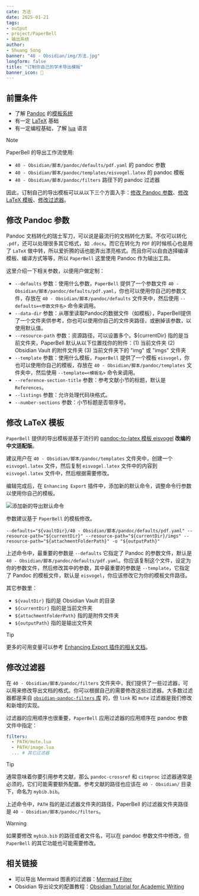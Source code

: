 ```yaml
---
cate: 方法
date: 2025-01-21
tags:
- output
- project/PaperBell
- 输出系统
author:
- Shuang Song
banner: "40 - Obsidian/img/方法.jpg"
longform: false
title: "订制你自己的学术导出模板"
banner_icon: 🧭
---
```


## 前置条件

- 了解 [Pandoc](https://pandoc.org/) 的[模板系统](https://pandoc.org/MANUAL.html#templates)
- 有一定 [LaTeX](https://www.latex-project.org/) 基础
- 有一定编程基础，了解 [lua](https://www.lua.org/) 语言

>[!note]
> PaperBell 的导出工作流使用:
>
> - `40 - Obsidian/脚本/pandoc/defaults/pdf.yaml` 的 pandoc 参数
> - `40 - Obsidian/脚本/pandoc/templates/eisvogel.latex` 的 pandoc 模板
> - `40 - Obsidian/脚本/pandoc/filters` 路径下的 pandoc 过滤器

因此，订制自己的导出模板可以从以下三个方面入手：[修改 Pandoc 参数](#修改-pandoc-参数)、[修改 LaTeX 模板](#修改-latex-模板)、[修改过滤器](#修改过滤器)。

## 修改 Pandoc 参数

Pandoc 文档转化的瑞士军刀，可以说是最流行的文档转化方案。不仅可以转化 `.pdf`，还可以处理很多其它格式，如 `.docx`。而它在转化为 `PDF` 的时候核心也是用了 `LaTeX` 做中转，所以爱折腾的话也能弄出漂亮格式。而且你可以自由选择编译模板、编译方式等等，所以 `PaperBell` 这里使用 Pandoc 作为输出工具。

这里介绍一下相关参数，以便用户做定制：

- `--defaults` 参数：使用什么参数，`PaperBell` 提供了一个参数文件 `40 - Obsidian/脚本/pandoc/defaults/pdf.yaml`，你也可以使用你自己的参数文件，存放在 `40 - Obsidian/脚本/pandoc/defaults` 文件夹中，然后使用 `--defaults=<参数文件名>` 命令来调用。
- `--data-dir` 参数：从哪里读取Pandoc的数据文件（如模板），PaperBell提供了一个文件夹供参考，你也可以使用你自己的文件夹路径，或删掉该参数，以使用默认值。
- `--resource-path` 参数：资源路径，可以设置多个。${currentDir} 指的是当前文件夹，PaperBell 默认从以下位置找你的附件：(1) 当前文件夹 (2) Obsidian Vault 的附件文件夹 (3) 当前文件夹下的 "img" 或 "imgs" 文件夹
- `--template` 参数：使用什么模板，`PaperBell` 提供了一个模板 `eisvogel`，你也可以使用你自己的模板，存放在 `40 - Obsidian/脚本/pandoc/templates` 文件夹中，然后使用 `--template=<模板名>` 命令来调用。
- `--reference-section-title` 参数：参考文献小节的标题，默认是 `References`。
- `--listings` 参数：允许处理代码块格式。
- `--number-sections` 参数：小节标题是否带序号。

## 修改 LaTeX 模板

`PaperBell` 提供的导出模板是基于流行的 [pandoc-to-latex 模板 eisvogel](https://github.com/Wandmalfarbe/pandoc-latex-template) **改编的中文适配版**。

建议用户在 `40 - Obsidian/脚本/pandoc/templates` 文件夹中，创建一个 `eisvogel.latex` 文件，然后复制 `eisvogel.latex` 文件中的内容到 `eisvogel.latex` 文件中，然后根据需要修改。

编辑完成后，在 `Enhancing Export` 插件中，添加新的默认命令，调整命令行参数以使用你自己的模板。

![添加新的导出默认命令](https://songshgeo-picgo-1302043007.cos.ap-beijing.myqcloud.com/uPic/CleanShot%202025-01-21%20at%2009.28.53@2x.png)

参数建议基于 `PaperBell` 的模板修改。

```shell
--defaults="${vaultDir}/40 - Obsidian/脚本/pandoc/defaults/pdf.yaml" --resource-path="${currentDir}" --resource-path="${currentDir}/imgs" --resource-path="${attachmentFolderPath}" -o "${outputPath}"
```

上述命令中，最重要的参数是 `--defaults` 它指定了 Pandoc 的参数文件，默认是 `40 - Obsidian/脚本/pandoc/defaults/pdf.yaml`。你应该复制这个文件，设定为你的参数文件，然后修改其中的参数，其中最重要的参数是 `--template`，它指定了 Pandoc 的模板文件，默认是 `eisvogel`，你应该修改它为你的模板文件路径。

其它参数里：

- `${vaultDir}` 指的是 Obsidian Vault 的目录
- `${currentDir}` 指的是当前文件夹
- `${attachmentFolderPath}` 指的是附件文件夹
- `${outputPath}` 指的是输出文件夹

> [!tip]
> 更多的可用变量可以参考 [Enhancing Export 插件的相关文档](https://github.com/mokeyish/obsidian-enhancing-export#variables)。

## 修改过滤器

在 `40 - Obsidian/脚本/pandoc/filters` 文件夹中，我们提供了一些过滤器，可以用来修改导出文档的格式。你可以根据自己的需要修改这些过滤器。大多数过滤器都是来自 [`obsidian-pandoc-filters` 库](https://github.com/zcysxy/obsidian-pandoc-filters) 的，但 `link` 和 `mute` 过滤器是我们修改和新增的实现。

过滤器的应用顺序也很重要，`PaperBell` 应用过滤器的应用顺序在 pandoc 参数文件中指定：

```yaml
filters:
  - PATH/mute.lua
  - PATH/image.lua
  ... # 其它过滤器
```

> [!tip]
> 通常意味着你要引用参考文献，那么 `pandoc-crossref` 和 `citeproc` 过滤器通常是必须的，它们可能需要额外配置。参考文献的路径也应该在 `40 - Obsidian/` 目录下，命名为 `mybib.bib`。

上述命令中，`PATH` 指的是过滤器文件夹的路径，PaperBell 的过滤器文件夹路径是 `40 - Obsidian/脚本/pandoc/filters`。

> [!warning]
> 如果要修改 `mybib.bib` 的路径或者文件名，可以在 pandoc 参数文件中修改，但 `PaperBell` 的其它功能也可能需要修改。

## 相关链接

- 可以导出 Mermaid 图表的过滤器：[Mermaid Filter](https://github.com/raghur/mermaid-filter)
- Obsidian 导出论文的配置教程：[Obsidian Tutorial for Academic Writing](https://betterhumans.pub/obsidian-tutorial-for-academic-writing-87b038060522)
